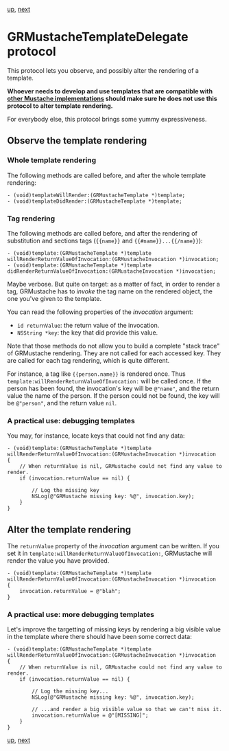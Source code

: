 [up](../../../../GRMustache), [next](forking.md)

GRMustacheTemplateDelegate protocol
===================================

This protocol lets you observe, and possibly alter the rendering of a template.

**Whoever needs to develop and use templates that are compatible with [other Mustache implementations](https://github.com/defunkt/mustache/wiki/Other-Mustache-implementations) should make sure he does not use this protocol to alter template rendering.**

For everybody else, this protocol brings some yummy expressiveness.


Observe the template rendering
------------------------------

### Whole template rendering

The following methods are called before, and after the whole template rendering:

```objc
- (void)templateWillRender:(GRMustacheTemplate *)template;
- (void)templateDidRender:(GRMustacheTemplate *)template;
```

### Tag rendering

The following methods are called before, and after the rendering of substitution and sections tags (`{{name}}` and `{{#name}}...{{/name}}`):

```objc
- (void)template:(GRMustacheTemplate *)template willRenderReturnValueOfInvocation:(GRMustacheInvocation *)invocation;
- (void)template:(GRMustacheTemplate *)template didRenderReturnValueOfInvocation:(GRMustacheInvocation *)invocation;
```

Maybe verbose. But quite on target: as a matter of fact, in order to render a tag, GRMustache has to *invoke* the tag name on the rendered object, the one you've given to the template.

You can read the following properties of the *invocation* argument:

- `id returnValue`: the return value of the invocation.
- `NSString *key`: the key that did provide this value.

Note that those methods do not allow you to build a complete "stack trace" of GRMustache rendering. They are not called for each accessed key. They are called for each tag rendering, which is quite different.

For instance, a tag like `{{person.name}}` is rendered once. Thus `template:willRenderReturnValueOfInvocation:` will be called once. If the person has been found, the invocation's key will be `@"name"`, and the return value the name of the person. If the person could not be found, the key will be `@"person"`, and the return value `nil`.

### A practical use: debugging templates

You may, for instance, locate keys that could not find any data:

```objc
- (void)template:(GRMustacheTemplate *)template willRenderReturnValueOfInvocation:(GRMustacheInvocation *)invocation
{
    // When returnValue is nil, GRMustache could not find any value to render.
    if (invocation.returnValue == nil) {
        
        // Log the missing key
        NSLog(@"GRMustache missing key: %@", invocation.key);
    }
}
```

Alter the template rendering
----------------------------

The `returnValue` property of the *invocation* argument can be written. If you set it in `template:willRenderReturnValueOfInvocation:`, GRMustache will render the value you have provided.

```objc
- (void)template:(GRMustacheTemplate *)template willRenderReturnValueOfInvocation:(GRMustacheInvocation *)invocation
{
    invocation.returnValue = @"blah";
}
```

### A practical use: more debugging templates

Let's improve the targetting of missing keys by rendering a big visible value in the template where there should have been some correct data:

```objc
- (void)template:(GRMustacheTemplate *)template willRenderReturnValueOfInvocation:(GRMustacheInvocation *)invocation
{
    // When returnValue is nil, GRMustache could not find any value to render.
    if (invocation.returnValue == nil) {
        
        // Log the missing key...
        NSLog(@"GRMustache missing key: %@", invocation.key);
        
        // ...and render a big visible value so that we can't miss it.
        invocation.returnValue = @"[MISSING]";
    }
}
```


[up](../../../../GRMustache), [next](forking.md)
